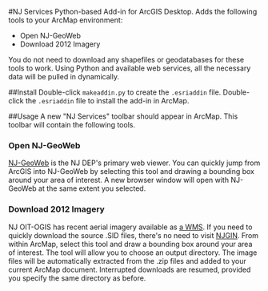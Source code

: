#NJ Services
Python-based Add-in for ArcGIS Desktop. Adds the following tools to your ArcMap environment:
 
- Open NJ-GeoWeb
- Download 2012 Imagery

You do not need to download any shapefiles or geodatabases for these tools to work. Using Python and available web services, all the necessary data will be pulled in dynamically. 

##Install
Double-click `makeaddin.py` to create the `.esriaddin` file. Double-click the `.esriaddin` file to install the add-in in ArcMap. 

##Usage
A new "NJ Services" toolbar should appear in ArcMap. This toolbar will contain the following tools.

### Open NJ-GeoWeb
[NJ-GeoWeb](http://www.nj.gov/dep/gis/geowebsplash.htm) is the NJ DEP's primary web viewer. You can quickly jump from ArcGIS into NJ-GeoWeb by selecting this tool and drawing a bounding box around your area of interest. A new browser window will open with NJ-GeoWeb at the same extent you selected.

### Download 2012 Imagery
NJ OIT-OGIS has recent aerial imagery available as [a WMS](https://njgin.state.nj.us/NJ_NJGINExplorer/jviewer.jsp?pg=wms_instruct). If you need to quickly download the source .SID files, there's no need to visit [NJGIN](https://njgin.state.nj.us/NJ_NJGINExplorer/IW.jsp?DLayer=NJ%202012%20High%20Resolution%20Orthophotography). From within ArcMap, select this tool and draw a bounding box around your area of interest. The tool will allow you to choose an output directory. The image files will be automatically extracted from the .zip files and added to your current ArcMap document. Interrupted downloads are resumed, provided you specify the same directory as before. 

